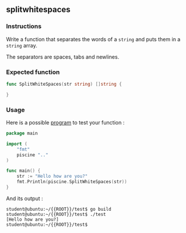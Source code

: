 ## splitwhitespaces

### Instructions

Write a function that separates the words of a `string` and puts them in a `string` array.

The separators are spaces, tabs and newlines.

### Expected function

```go
func SplitWhiteSpaces(str string) []string {

}
```

### Usage

Here is a possible [program](TODO-LINK) to test your function :

```go
package main

import (
	"fmt"
	piscine ".."
)

func main() {
	str := "Hello how are you?"
	fmt.Println(piscine.SplitWhiteSpaces(str))
}
```

And its output :

```console
student@ubuntu:~/{{ROOT}}/test$ go build
student@ubuntu:~/{{ROOT}}/test$ ./test
[Hello how are you?]
student@ubuntu:~/{{ROOT}}/test$
```
